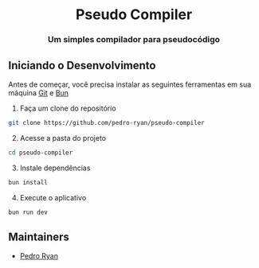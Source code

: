 <h1 align="center">Pseudo Compiler</h1>

<h3 align="center">
  Um simples compilador para pseudocódigo
</h3>

## Iniciando o Desenvolvimento

Antes de começar, você precisa instalar as seguintes ferramentas em sua máquina
[Git](https://git-scm.com) e [Bun](https://bun.sh/)

1. Faça um clone do repositório

```bash
git clone https://github.com/pedro-ryan/pseudo-compiler
```

2. Acesse a pasta do projeto

```bash
cd pseudo-compiler
```

3. Instale dependências

```bash
bun install
```

4. Execute o aplicativo

```bash
bun run dev
```

## Maintainers

- [Pedro Ryan](https://github.com/pedro-ryan)

